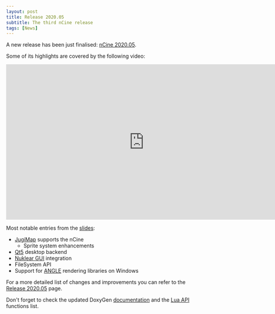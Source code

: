 ```yaml
---
layout: post
title: Release 2020.05
subtitle: The third nCine release
tags: [News]
---
```


A new release has been just finalised: [nCine 2020.05](https://github.com/nCine/nCine/releases/tag/2020.05).

Some of its highlights are covered by the following video:

<div class="embed-responsive embed-responsive-16by9">
  <iframe width="750" height="422" src="https://www.youtube.com/embed/uSysGQPMZ4U" frameborder="0" allowfullscreen></iframe>
</div>

Most notable entries from the [slides](/reveal.js/nCine_release_2020-05.html):
* [JugiMap](http://jugimap.com/) supports the nCine
  * Sprite system enhancements
* [Qt5](https://www.qt.io/) desktop backend
* [Nuklear GUI](https://github.com/Immediate-Mode-UI/Nuklear) integration
* FileSystem API
* Support for [ANGLE](http://angleproject.org) rendering libraries on Windows

For a more detailed list of changes and improvements you can refer to the [Release 2020.05](/download-202005/) page.

Don't forget to check the updated DoxyGen [documentation](/docs/index.html) and the [Lua API](/lua_api.html) functions list.
